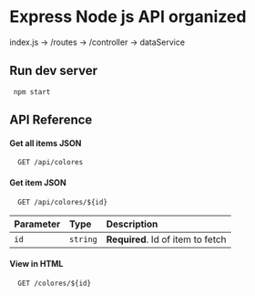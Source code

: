 # Express Node js API organized

index.js -> /routes -> /controller -> dataService

## Run dev server
```
 npm start
```

## API Reference

#### Get all items JSON

```http
  GET /api/colores
```


#### Get item JSON

```http
  GET /api/colores/${id}
```

| Parameter | Type     | Description                       |
| :-------- | :------- | :-------------------------------- |
| `id`      | `string` | **Required**. Id of item to fetch |



#### View in HTML
```http
  GET /colores/${id}
```

